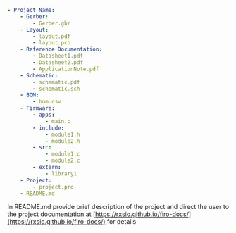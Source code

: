 ```yaml
- Project Name:
	- Gerber:
		- Gerber.gbr
	- Layout:
		- layout.pdf
		- layout.pcb
	- Reference Documentation:
		- Datasheet1.pdf
		- Datasheet2.pdf
		- ApplicationNote.pdf
	- Schematic:
		- schematic.pdf
		- schematic.sch
    - BOM:
        - bom.csv
    - Firmware:
	    - apps:
		    - main.c
        - include:
            - module1.h
            - module2.h
        - src:
            - module1.c
            - module2.c
		- extern:
			- library1
    - Project:
	    - project.pro
    - README.md
```

In README.md provide brief description of the project and direct the user to the project documentation at  [https://rxsio.github.io/firo-docs/](https://rxsio.github.io/firo-docs/) for details